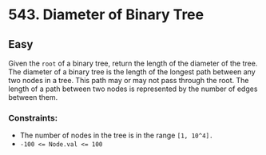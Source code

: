 # 543. Diameter of Binary Tree

## Easy

Given the `root` of a binary tree, return the length of the diameter of the tree. The diameter of a binary tree is the
length of the longest path between any two nodes in a tree. This path may or may not pass through the root. The length
of a path between two nodes is represented by the number of edges between them.

### Constraints:

- The number of nodes in the tree is in the range `[1, 10^4].`
- `-100 <= Node.val <= 100`
